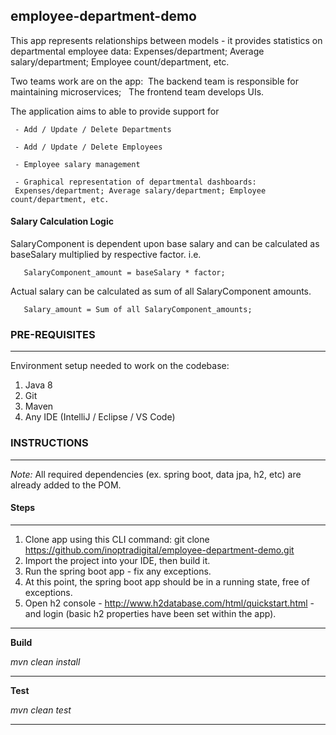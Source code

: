 ## employee-department-demo

This app represents relationships between models - it provides statistics on departmental employee data:
Expenses/department; Average salary/department; Employee count/department, etc.

Two teams work are on the app:&nbsp; The backend team is responsible for maintaining microservices; &nbsp; The frontend
team develops UIs.

The application aims to able to provide support for

	 - Add / Update / Delete Departments

	 - Add / Update / Delete Employees

	 - Employee salary management

	 - Graphical representation of departmental dashboards:
	 Expenses/department; Average salary/department; Employee count/department, etc.

#### Salary Calculation Logic

SalaryComponent is dependent upon base salary and can be calculated as baseSalary multiplied by respective factor. i.e.

       SalaryComponent_amount = baseSalary * factor;

Actual salary can be calculated as sum of all SalaryComponent amounts.

       Salary_amount = Sum of all SalaryComponent_amounts;

### PRE-REQUISITES
---
Environment setup needed to work on the codebase:

1. Java 8
2. Git
3. Maven
4. Any IDE (IntelliJ / Eclipse / VS Code)

### INSTRUCTIONS
---
*Note:*
All required dependencies (ex. spring boot, data jpa, h2, etc) are already added to the POM.


#### Steps
---

1. Clone app using this CLI command:  git clone https://github.com/inoptradigital/employee-department-demo.git
2. Import the project into your IDE, then build it.
3. Run the spring boot app - fix any exceptions.
4. At this point, the spring boot app should be in a running state, free of exceptions.
5. Open h2 console - http://www.h2database.com/html/quickstart.html - and login (basic h2 properties have been set
   within the app).

---
**Build**

_mvn clean install_

---
**Test**

_mvn clean test_

----
